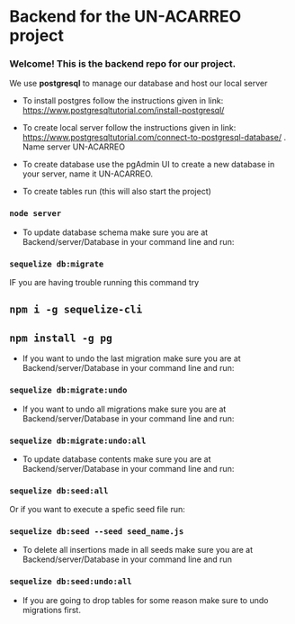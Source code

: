 # Backend for the UN-ACARREO project
### Welcome! This is the backend repo for our project. 
We use **postgresql** to manage our database and host our local server
- To install postgres follow the instructions given in link: https://www.postgresqltutorial.com/install-postgresql/
- To create local server follow the instructions given in link: https://www.postgresqltutorial.com/connect-to-postgresql-database/ . Name server UN-ACARREO
- To create database use the pgAdmin UI to create a new database in your server, name it UN-ACARREO.

- To create tables run (this will also start the project)

### `node server`

- To update database schema make sure you are at  Backend/server/Database in your command line and run:

### `sequelize db:migrate`

IF you are having trouble running this command try

## `npm i -g sequelize-cli`
## `npm install -g pg`


- If you want to undo the last migration make sure you are at  Backend/server/Database in your command line and run:

### `sequelize db:migrate:undo`

- If you want to undo all migrations make sure you are at  Backend/server/Database in your command line and run:

### `sequelize db:migrate:undo:all`

- To update database contents make sure you are at  Backend/server/Database in your command line and run:

### `sequelize db:seed:all`

Or if you want to execute a spefic seed file run:

### `sequelize db:seed --seed seed_name.js`

- To delete all insertions made in all seeds make sure you are at  Backend/server/Database in your command line and run

### `sequelize db:seed:undo:all`

- If you are going to drop tables for some reason make sure to undo migrations first.
